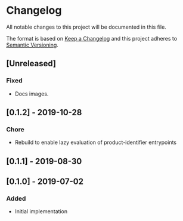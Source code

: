 # Changelog

All notable changes to this project will be documented in this file.

The format is based on [Keep a Changelog](http://keepachangelog.com/en/1.0.0/)
and this project adheres to [Semantic Versioning](http://semver.org/spec/v2.0.0.html).

## [Unreleased]
### Fixed
- Docs images.

## [0.1.2] - 2019-10-28
### Chore
- Rebuild to enable lazy evaluation of product-identifier entrypoints

## [0.1.1] - 2019-08-30

## [0.1.0] - 2019-07-02

### Added

- Initial implementation
